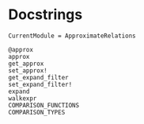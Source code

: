 # Docstrings

```@meta
CurrentModule = ApproximateRelations
```

```@docs
@approx
approx
get_approx
set_approx!
get_expand_filter
set_expand_filter!
expand
walkexpr
COMPARISON_FUNCTIONS
COMPARISON_TYPES
```
